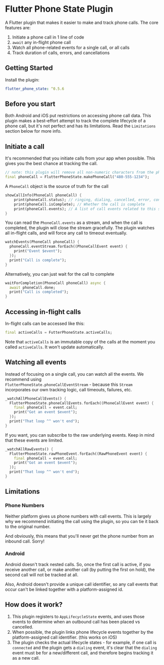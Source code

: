 # Flutter Phone State Plugin

A Flutter plugin that makes it easier to make and track phone calls.  The core features are:

1.  Initiate a phone call in 1 line of code
2.  `await` any in-flight phone call
3.  Watch all phone-related events for a single call, or all calls
4.  Track duration of calls, errors, and cancellations

## Getting Started

Install the plugin:

```yaml
flutter_phone_state: ^0.5.6
```

## Before you start

Both Android and iOS put restrictions on accessing phone call data. This plugin makes a 
best-effort attempt to track the complete lifecycle of a phone call, but it's not perfect and has its limitations.  Read the 
`Limitations` section below for more info.

## Initiate a call

It's recommended that you initiate calls from your app when possible.  This gives you the 
best chance at tracking the call.
```dart
// note: this plugin will remove all non-numeric characters from the phone number
final phoneCall = FlutterPhoneState.makePhoneCall("480-555-1234"); 
```

A `PhoneCall` object is the source of truth for the call

```dart
showCallInfo(PhoneCall phoneCall) {
    print(phoneCall.status); // ringing, dialing, cancelled, error, connecting, connected, timedOut, disconnected 
    print(phoneCall.isComplete); // Whether the call is complete
    print(phoneCall.events); // A list of call events related to this specific call
}
```

You can read the `PhoneCall.events` as a stream, and when the call is completed, the plugin will 
close the stream gracefully.  The plugin watches all in-flight calls, and will force any 
call to timeout eventually.
```dart
watchEvents(PhoneCall phoneCall) {
  phoneCall.eventStream.forEach((PhoneCallEvent event) {
    print("Event $event");
  });
  print("Call is complete");
}
```

Alternatively, you can just wait for the call to complete
```dart
waitForCompletion(PhoneCall phoneCall) async {
  await phoneCall.done;
  print("Call is completed");
}
```

## Accessing in-flight calls

In-flight calls can be accessed like this:
```dart
final activeCalls = FutterPhoneState.activeCalls;
```
Note that `activeCalls` is an immutable copy of the calls at the moment you called `activeCalls`.  It 
won't update automatically.

## Watching all events

Instead of focusing on a single call, you can watch all the events. We recommend using  
`FlutterPhoneState.phoneCallEventStream` - because this `Stream` incorporates our own 
tracking logic, call timeouts, failures, etc.

```dart
_watchAllPhoneCallEvents() {
  FlutterPhoneState.phoneCallEvents.forEach((PhoneCallEvent event) {
    final phoneCall = event.call;
    print("Got an event $event");
  });
  print("That loop ^^ won't end");
}
```

If you want, you can subscribe to the raw underlying events.  Keep in mind that these events are limited.

```dart
_watchAllRawEvents() {
  FlutterPhoneState.rawPhoneEvent.forEach((RawPhoneEvent event) {
    final phoneCall = event.call;
    print("Got an event $event");
  });
  print("That loop ^^ won't end");
}
```

## Limitations

### Phone Numbers

Neither platform gives us phone numbers with call events.  This is largely why we recommend initiating
the call using the plugin, so you can tie it back to the original number.

And obviously, this means that you'll never get the phone number from an inbound call.  Sorry!

### Android

Android doesn't track nested calls.  So, once the first call is active, if you receive another
call, or make another call (by putting the first on hold), the second call will not be tracked
at all.  

Also, Android doesn't provide a unique call identifier, so any call events that occur can't be linked 
together with a platform-assigned id.

## How does it work?

1.  This plugin registers to `AppLifecycleState` events, and uses those events to determine when 
an outbound call has been placed vs cancelled.
2.  When possible, the plugin links phone lifecycle events together by the platform-assigned 
call identifier. (this works on iOS)
3.  The plugin checks the actual lifecycle states - for example, if one call is `connected` and 
the plugin gets a `dialing` event, it's clear that the `dialing` event must be for a new/different call, and
therefore begins tracking it as a new call.  
